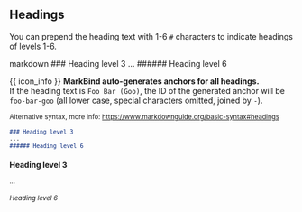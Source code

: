## Headings

You can prepend the heading text with 1-6 `#` characters to indicate headings of levels 1-6.

<div id="main-example">
<include src="codeAndOutput.md" boilerplate >
<variable name="highlightStyle">markdown</variable>
<variable name="code">
### Heading level 3
...
###### Heading level 6
</variable>
</include>
</div>

{{ icon_info }} **MarkBind auto-generates anchors for all headings.**<br>
If the heading text is `Foo Bar (Goo)`, the ID of the generated anchor will be `foo-bar-goo` (all lower case, special characters omitted, joined by `-`).

<small>Alternative syntax, more info: https://www.markdownguide.org/basic-syntax#headings

<div id="short" class="d-none">

```markdown
### Heading level 3
...
###### Heading level 6
```
</div>
<div id="examples" class="d-none">

### Heading level 3
...
###### Heading level 6
</div>